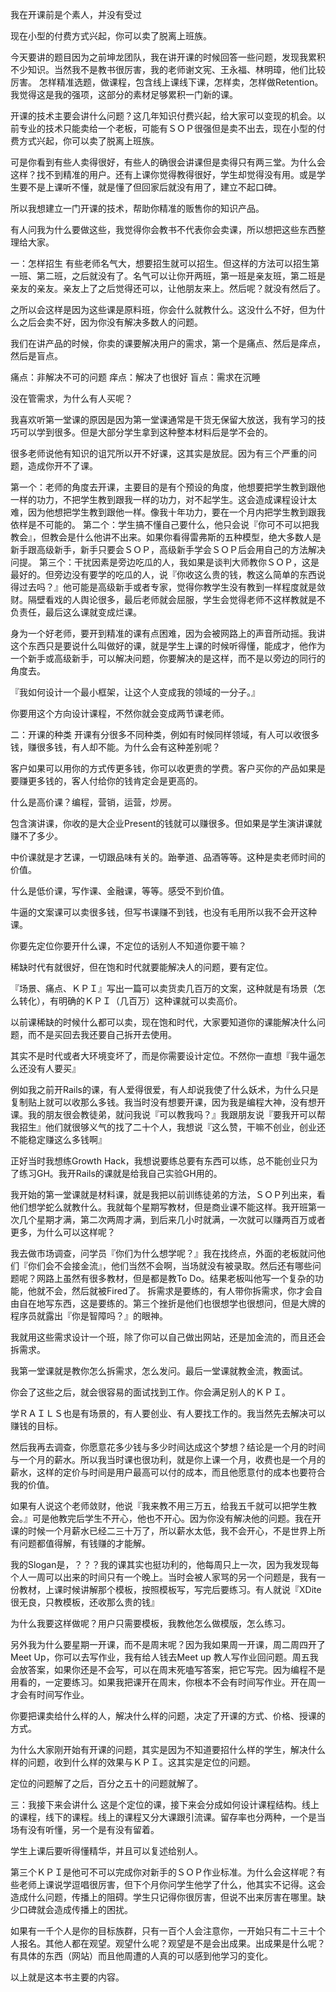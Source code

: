 


我在开课前是个素人，并没有受过

现在小型的付费方式兴起，你可以卖了脱离上班族。

今天要讲的题目因为之前坤龙团队，我在讲开课的时候回答一些问题，发现我累积不少知识。当然我不是教书很厉害，我的老师谢文宪、王永福、林明璋，他们比较厉害。
怎样精准选题，做课程，包含线上课线下课，怎样卖，怎样做Retention。我觉得这是我的强项，这部分的素材足够累积一门新的课。

开课的技术主要会讲什么问题？这几年知识付费兴起，给大家可以变现的机会。以前专业的技术只能卖给一个老板，可能有ＳＯＰ很强但是卖不出去，现在小型的付费方式兴起，你可以卖了脱离上班族。

可是你看到有些人卖得很好，有些人的确很会讲课但是卖得只有两三堂。为什么会这样？找不到精准的用户。还有上课你觉得教得很好，学生却觉得没有用。或是学生要不是上课听不懂，就是懂了但回家后就没有用了，建立不起口碑。

所以我想建立一门开课的技术，帮助你精准的贩售你的知识产品。

有人问我为什么要做这些，我觉得你会教书不代表你会卖课，所以想把这些东西整理给大家。

一：怎样招生
有些老师名气大，想要招生就可以招生。但这样的方法可以招生第一班、第二班，之后就没有了。名气可以让你开两班，第一班是亲友班，第二班是亲友的亲友。亲友上了之后觉得还可以，让他朋友来上。然后呢？就没有然后了。

之所以会这样是因为这些课是原料班，你会什么就教什么。这没什么不好，但为什么之后会卖不好，因为你没有解决多数人的问题。

我们在讲产品的时候，你卖的课要解决用户的需求，第一个是痛点、然后是痒点，然后是盲点。

痛点：非解决不可的问题
痒点：解决了也很好
盲点：需求在沉睡

没在管需求，为什么有人买呢？

我喜欢听第一堂课的原因是因为第一堂课通常是干货无保留大放送，我有学习的技巧可以学到很多。但是大部分学生拿到这种整本材料后是学不会的。

很多老师说他有知识的诅咒所以开不好课，这其实是放屁。因为有三个严重的问题，造成你开不了课。

第一个：老师的角度去开课，主要目的是有个预设的角度，他想要把学生教到跟他一样的功力，不把学生教到跟我一样的功力，对不起学生。这会造成课程设计太难，因为他想把学生教到跟他一样。像我十年功力，要在一个月内把学生教到跟我依样是不可能的。
第二个：学生搞不懂自己要什么，他只会说『你可不可以把我教会』，但教会是什么他讲不出来。如果你看得雷弗斯的五种模型，绝大多数人是新手跟高级新手，新手只要会ＳＯＰ，高级新手学会ＳＯＰ后会用自己的方法解决问提。
第三个：干扰因素是旁边吃瓜的人，我如果是谈判大师教你ＳＯＰ，这是最好的。但旁边没有要学的吃瓜的人，说『你收这么贵的钱，教这么简单的东西说得过去吗？』他可能是高级新手或者专家，觉得你教学生没有教到一样程度就是敛财。隔壁看戏的人舆论很多，最后老师就会屈服，学生会觉得老师不这样教就是不负责任，最后这么课就变成烂课。

身为一个好老师，要开到精准的课有点困难，因为会被网路上的声音所动摇。我讲这个东西只是要说什么叫做好的课，就是学生上课的时候听得懂，能成才，他作为一个新手或高级新手，可以解决问题，你要解决的是这样，而不是以旁边的同行的角度去。

『我如何设计一个最小框架，让这个人变成我的领域的一分子。』

你要用这个方向设计课程，不然你就会变成两节课老师。

二：开课的种类
开课有分很多不同种类，例如有时候同样领域，有人可以收很多钱，赚很多钱，有人却不能。为什么会有这种差别呢？

客户如果可以用你的方式传更多钱，你可以收更贵的学费。客户买你的产品如果是要赚更多钱的，客人付给你的钱肯定会是更高的。

什么是高价课？编程，营销，运营，炒房。

包含演讲课，你收的是大企业Present的钱就可以赚很多。但如果是学生演讲课就赚不了多少。

中价课就是才艺课，一切跟品味有关的。跆拳道、品酒等等。这种是卖老师时间的价值。

什么是低价课，写作课、金融课，等等。感受不到价值。

牛逼的文案课可以卖很多钱，但写书课赚不到钱，也没有毛用所以我不会开这种课。

你要先定位你要开什么课，不定位的话别人不知道你要干嘛？

稀缺时代有就很好，但在饱和时代就要能解决人的问题，要有定位。

『场景、痛点、ＫＰＩ』写出一篇可以卖货卖几百万的文案，这种就是有场景（怎么转化），有明确的ＫＰＩ（几百万）这种课就可以卖高价。

以前课稀缺的时候什么都可以卖，现在饱和时代，大家要知道你的课能解决什么问题，而不是买回去我还要自己拆开去使用。

其实不是时代或者大环境变坏了，而是你需要设计定位。不然你一直想『我牛逼怎么还没有人要买』

例如我之前开Rails的课，有人爱得很爱，有人却说我使了什么妖术，为什么只是复制贴上就可以收那么多钱。我当时没有想要开课，因为我是编程大神，没有想开课。我的朋友很会教徒弟，就问我说『可以教我吗？』我跟朋友说『要我开可以帮我招生』他们就很够义气的找了二十个人，我想说『这么赞，干嘛不创业，创业还不能稳定赚这么多钱啊』

正好当时我想练Growth Hack，我想说要练总要有东西可以练，总不能创业只为了练习GH。我开Rails的课就是给我自己实验GH用的。

我开始的第一堂课就是材料课，就是我把以前训练徒弟的方法，ＳＯＰ列出来，看他们想学蛇么就教什么。我就每个星期写教材，但是商业课不能这样。我开班第一次几个星期才满，第二次两周才满，到后来几小时就满，一次就可以赚两百万或者更多，为什么可以这样呢？

我去做市场调查，问学员『你们为什么想学呢？』我在找终点，外面的老板就问他们『你们会不会接金流』，他们当然不会啊，当场就没有被录取。然后还有哪些问题呢？网路上虽然有很多教材，但是都是教To Do。结果老板叫他写一个复杂的功能，他就不会，然后就被Fired了。
拆需求是要练的，有人带你拆需求，你才会自由自在地写东西，这是要练的。第三个挫折是他们也很想学也很想问，但是大牌的程序员就露出『你是智障吗？』的眼神。

我就用这些需求设计一个班，除了你可以自己做出网站，还是加金流的，而且还会拆需求。

我第一堂课就是教你怎么拆需求，怎么发问。最后一堂课就教金流，教面试。

你会了这些之后，就会很容易的面试找到工作。你会满足别人的ＫＰＩ。

学ＲＡＩＬＳ也是有场景的，有人要创业、有人要找工作的。我当然先去解决可以赚钱的目标。

然后我再去调查，你愿意花多少钱与多少时间达成这个梦想？结论是一个月的时间与一个月的薪水。所以我当时课也很功利，就是你上课一个月，收费也是一个月的薪水，这样的定价与时间是用户最高可以付的成本，而且他愿意付的成本也要符合我的价值。

如果有人说这个老师敛财，他说『我来教不用三万五，给我五千就可以把学生教会。』可是他教完后学生不开心，他也不开心。因为你没有解决他的问题。我在开课的时候一个月薪水已经二三十万了，所以薪水太低，我不会开心，不是世界上所有问题都值得解，有钱赚的才能解。

我的Slogan是，？？？我的课其实也挺功利的，他每周只上一次，因为我发现每个人一周可以出来的时间只有一个晚上。当时会被人家骂的另一个问题是，我有一份教材，上课时候讲解那个模板，按照模板写，写完后要练习。有人就说『XDite很无良，只教模板，还收那么贵的钱』

为什么我要这样做呢？用户只需要模板，我教他怎么做模版，怎么练习。

另外我为什么要星期一开课，而不是周末呢？因为我如果周一开课，周二周四开了Meet Up，你可以去写作业，我有给人钱去Meet up 教人写作业回问题。周五我会放答案，如果你还是不会写，可以在周末死嗑写答案，把它写完。因为编程不是用看的，一定要练习。如果我把课开在周末，你根本不会有时间写作业。开在周一才会有时间写作业。

你要把课卖给什么样的人，解决什么样的问题，决定了开课的方式、价格、授课的方式。

为什么大家刚开始有开课的问题，其实是因为不知道要招什么样的学生，解决什么样的问题，收到什么样的效果与ＫＰＩ。这其实是定位的问题。

定位的问题解了之后，百分之五十的问题就解了。

三：我接下来会讲什么
这是个定位的课，接下来会分成如何设计课程结构。线上的课程，线下的课程。线上的课程又分大课跟引流课。留存率也分两种，一个是当场有没有听懂，另一个是有没有留着。

学生上课后要听得懂精华，并且可以复述给别人。

第三个ＫＰＩ是他可不可以完成你对新手的ＳＯＰ作业标准。为什么会这样呢？有些老师上课说学逗唱很厉害，但下个月你问学生他学了什么，他其实不记得。这会造成什么问题，传播上的阻碍。学生只记得你很厉害，但说不出来厉害在哪里。缺少口碑就会造成传播上的困扰。

如果有一千个人是你的目标族群，只有一百个人会注意你，一开始只有二十三十个人报名。其他人都在观望。观望什么呢？观望是不是会出成果。出成果是什么呢？有具体的东西（网站）而且他周遭的人真的可以感到他学习的变化。

以上就是这本书主要的内容。
